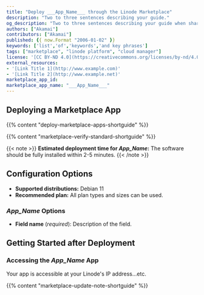 ```yaml
---
title: "Deploy ___App_Name___ through the Linode Marketplace"
description: "Two to three sentences describing your guide."
og_description: "Two to three sentences describing your guide when shared on social media. Delete this if not needed."
authors: ["Akamai"]
contributors: ["Akamai"]
published: {{ now.Format "2006-01-02" }}
keywords: ['list','of','keywords','and key phrases']
tags: ["marketplace", "linode platform", "cloud manager"]
license: '[CC BY-ND 4.0](https://creativecommons.org/licenses/by-nd/4.0)'
external_resources:
- '[Link Title 1](http://www.example.com)'
- '[Link Title 2](http://www.example.net)'
marketplace_app_id:
marketplace_app_name: "___App_Name___"
---
```


<!-- Intro paragraph describing the app and what it accomplishes. -->

## Deploying a Marketplace App

{{% content "deploy-marketplace-apps-shortguide" %}}

{{% content "marketplace-verify-standard-shortguide" %}}

{{< note >}}
**Estimated deployment time for ___App_Name___:** The software should be fully installed within 2-5 minutes.
{{< /note >}}

## Configuration Options

- **Supported distributions:** Debian 11
- **Recommended plan:** All plan types and sizes can be used.

### ___App_Name___ Options

<!-- List each UDF field. Include a description and note if it is required. -->

- **Field name** (*required*): Description of the field.

## Getting Started after Deployment

<!-- the following headings and paragraphs outline the steps necessary
     to access and interact with the Marketplace app. -->
### Accessing the ___App_Name___ App

Your app is accessible at your Linode's IP address...etc.

<!-- the following shortcode informs the user that Linode does not provide automatic updates
     to the Marketplace app, and that the user is responsible for the security and longevity
     of the installation. -->
{{% content "marketplace-update-note-shortguide" %}}